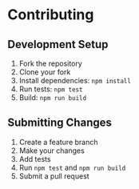 # Contributing

## Development Setup
1. Fork the repository
2. Clone your fork
3. Install dependencies: `npm install`
4. Run tests: `npm test`
5. Build: `npm run build`

## Submitting Changes
1. Create a feature branch
2. Make your changes
3. Add tests
4. Run `npm test` and `npm run build`
5. Submit a pull request